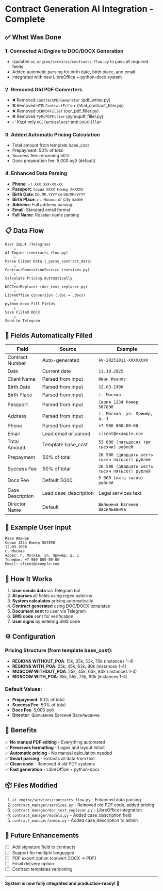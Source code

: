 # Contract Generation AI Integration - Complete

## ✅ What Was Done

### 1. **Connected AI Engine to DOC/DOCX Generation**
   - Updated `ai_engine/services/contracts_flow.py` to pass all required fields
   - Added automatic parsing for birth date, birth place, and email
   - Integrated with new LibreOffice + python-docx system

### 2. **Removed Old PDF Converters**
   - ❌ Removed `ContractPDFGenerator` (pdf_writer.py)
   - ❌ Removed `HTMLContractFiller` (html_contract_filler.py)
   - ❌ Removed `OCRPDFFiller` (ocr_pdf_filler.py)
   - ❌ Removed `PyMuPDFFiller` (pymupdf_filler.py)
   - ✅ Kept only `DOCTextReplacer` and `DOCXFiller`

### 3. **Added Automatic Pricing Calculation**
   - Total amount from template base_cost
   - Prepayment: 50% of total
   - Success fee: remaining 50%
   - Docs preparation fee: 5,000 руб (default)

### 4. **Enhanced Data Parsing**
   - **Phone**: `+7 XXX XXX-XX-XX`
   - **Passport**: `Серия XXXX Номер XXXXXX`
   - **Birth Date**: `DD.MM.YYYY` or `DD/MM/YYYY`
   - **Birth Place**: `г. Москва` or city name
   - **Address**: Full address parsing
   - **Email**: Standard email format
   - **Full Name**: Russian name parsing

## 📋 Data Flow

```
User Input (Telegram)
    ↓
AI Engine (contracts_flow.py)
    ↓
Parse Client Data (_parse_contract_data)
    ↓
ContractGenerationService (services.py)
    ↓
Calculate Pricing Automatically
    ↓
DOCTextReplacer (doc_text_replacer.py)
    ↓
LibreOffice Conversion (.doc → .docx)
    ↓
python-docx Fill Fields
    ↓
Save Filled DOCX
    ↓
Send to Telegram
```

## 🔧 Fields Automatically Filled

| Field | Source | Example |
|-------|--------|---------|
| Contract Number | Auto-generated | `AV-20251011-XXXXXXXX` |
| Date | Current date | `11.10.2025` |
| Client Name | Parsed from input | `Иван Иванов` |
| Birth Date | Parsed from input | `12.03.1990` |
| Birth Place | Parsed from input | `г. Москва` |
| Passport | Parsed from input | `Серия 1234 Номер 567890` |
| Address | Parsed from input | `г. Москва, ул. Пример, д. 1` |
| Phone | Parsed from input | `+7 900 000-00-00` |
| Email | Lead.email or parsed | `client@example.com` |
| Total Amount | Template base_cost | `53 000 (пятьдесят три тысячи) рублей` |
| Prepayment | 50% of total | `26 500 (двадцать шесть тысяч пятьсот) рублей` |
| Success Fee | 50% of total | `26 500 (двадцать шесть тысяч пятьсот) рублей` |
| Docs Fee | Default 5000 | `5 000 (пять тысяч) рублей` |
| Case Description | Lead.case_description | Legal services text |
| Director Name | Default | `Шельмина Евгения Васильевича` |

## 📝 Example User Input

```
Иван Иванов
Серия 1234 Номер 567890
12.03.1990
г. Москва
Адрес: г. Москва, ул. Пример, д. 1
Телефон: +7 900 000-00-00
Email: client@example.com
```

## 🚀 How It Works

1. **User sends data** via Telegram bot
2. **AI parses** all fields using regex patterns
3. **System calculates** pricing automatically
4. **Contract generated** using DOC/DOCX templates
5. **Document sent** to user via Telegram
6. **SMS code** sent for verification
7. **User signs** by entering SMS code

## ⚙️ Configuration

### Pricing Structure (from template base_cost):
- **REGIONS WITHOUT_POA**: 15k, 35k, 53k, 70k (instances 1-4)
- **REGIONS WITH_POA**: 25k, 45k, 63k, 80k (instances 1-4)
- **MOSCOW WITHOUT_POA**: 25k, 45k, 63k, 80k (instances 1-4)
- **MOSCOW WITH_POA**: 35k, 55k, 73k, 90k (instances 1-4)

### Default Values:
- **Prepayment**: 50% of total
- **Success Fee**: 50% of total
- **Docs Fee**: 5,000 руб
- **Director**: Шельмина Евгения Васильевича

## 🎯 Benefits

✅ **No manual PDF editing** - Everything automated  
✅ **Preserves formatting** - Logos and layout intact  
✅ **Automatic pricing** - No manual calculation needed  
✅ **Smart parsing** - Extracts all data from text  
✅ **Clean code** - Removed 4 old PDF systems  
✅ **Fast generation** - LibreOffice + python-docx  

## 📦 Files Modified

1. `ai_engine/services/contracts_flow.py` - Enhanced data parsing
2. `contract_manager/services.py` - Removed old PDF code, added pricing
3. `contract_manager/doc_text_replacer.py` - LibreOffice integration
4. `contract_manager/models.py` - Added case_description field
5. `contract_manager/admin.py` - Added case_description to admin

## 🔮 Future Enhancements

- [ ] Add signature field to contracts
- [ ] Support for multiple languages
- [ ] PDF export option (convert DOCX → PDF)
- [ ] Email delivery option
- [ ] Contract templates versioning

---

**System is now fully integrated and production-ready!** 🎉
